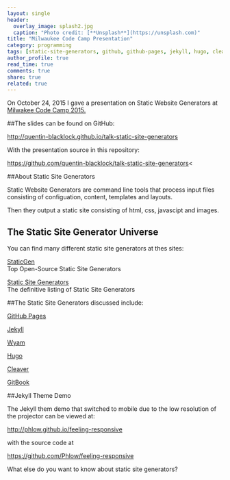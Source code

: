 ```yaml
---
layout: single
header: 
  overlay_image: splash2.jpg
  caption: "Photo credit: [**Unsplash**](https://unsplash.com)" 
title: "Milwaukee Code Camp Presentation"
category: programming
tags: [static-site-generators, github, github-pages, jekyll, hugo, cleaver, gitbook, milwaukee-code-camp-2015]
author_profile: true
read_time: true
comments: true
share: true
related: true
---
```


On October 24, 2015 I gave a presentation on Static Website Generators at <a href="http://www.milwaukeecodecamp.com" target="_blank">Milwakee Code Camp 2015.</a>

##The slides can be found on GitHub:

<a href="http://quentin-blacklock.github.io/talk-static-site-generators" target="_blank">http://quentin-blacklock.github.io/talk-static-site-generators</a>

With the presentation source in this repository:

<a href="https://github.com/quentin-blacklock/talk-static-site-generators" target="_blank">https://github.com/quentin-blacklock/talk-static-site-generators</a><

##About Static Site Generators

Static Website Generators are command line tools that process input files consisting of configuation, content, templates and layouts.

Then they output a static site consisting of html, css, javascipt and images.

## The Static Site Generator Universe

You can find many different static site generators at thes sites:

<a href="https://www.staticgen.com" target="_blank">StaticGen</a></br>
Top Open-Source Static Site Generators

<a href="https://staticsitegenerators.net" target="_blank">Static Site Generators</a></br>
The definitive listing of Static Site Generators

##The Static Site Generators discussed include:

<a href="https://pages.github.com" target="_blank">GitHub Pages</a>

<a href="http://jekyllrb.com" target="_blank">Jekyll </a>

<a href="http://wyam.io" target="_blank">Wyam</a>

<a href="http://gohugo.io/" target="_blank">Hugo</a>

<a href="https://github.com/jdan/cleaver" target="_blank">Cleaver</a>

<a href="https://github.com/GitbookIO/gitbook" target="_blank">GitBook</a>

##Jekyll Theme Demo

The Jekyll them demo that switched to mobile due to the low resolution of the projector can be viewed at:

<a href="http://phlow.github.io/feeling-responsive" target="_blank">http://phlow.github.io/feeling-responsive</a>

with the source code at

<a href="https://github.com/Phlow/feeling-responsive" target="_blank">https://github.com/Phlow/feeling-responsive</a>

What else do you want to know about static site generators?
